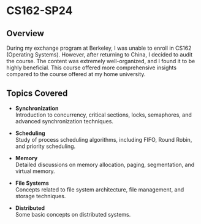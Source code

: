 # CS162-SP24

## Overview

During my exchange program at Berkeley, I was unable to enroll in CS162 (Operating Systems). However, after returning to China, I decided to audit the course. The content was extremely well-organized, and I found it to be highly beneficial. This course offered more comprehensive insights compared to the course offered at my home university.


## Topics Covered

- **Synchronization**  
  Introduction to concurrency, critical sections, locks, semaphores, and advanced synchronization techniques.

- **Scheduling**  
  Study of process scheduling algorithms, including FIFO, Round Robin, and priority scheduling.

- **Memory**  
  Detailed discussions on memory allocation, paging, segmentation, and virtual memory.

- **File Systems**  
  Concepts related to file system architecture, file management, and storage techniques.

- **Distributed**  
  Some basic concepts on distributed systems.
